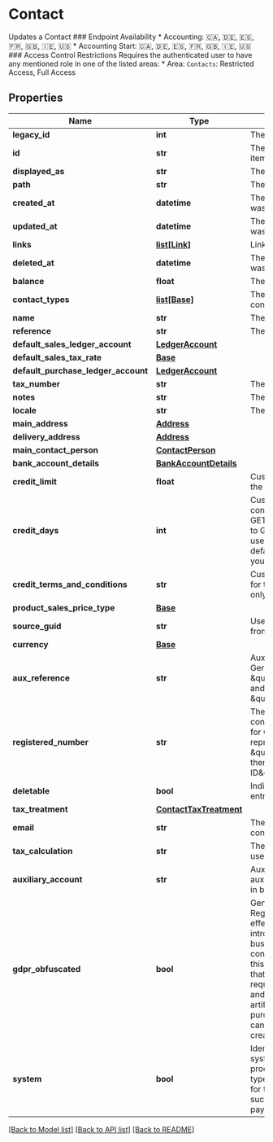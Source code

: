 # Contact

Updates a Contact  ### Endpoint Availability  * Accounting: 🇨🇦, 🇩🇪, 🇪🇸, 🇫🇷, 🇬🇧, 🇮🇪, 🇺🇸 * Accounting Start: 🇨🇦, 🇩🇪, 🇪🇸, 🇫🇷, 🇬🇧, 🇮🇪, 🇺🇸  ### Access Control Restrictions  Requires the authenticated user to have any mentioned role in one of the listed areas: * Area: `Contacts`: Restricted Access, Full Access
## Properties
Name | Type | Description | Notes
------------ | ------------- | ------------- | -------------
**legacy_id** | **int** | The legacy ID for the item | [optional] 
**id** | **str** | The unique identifier for the item | [optional] 
**displayed_as** | **str** | The name of the resource | [optional] 
**path** | **str** | The API path for the resource | [optional] 
**created_at** | **datetime** | The datetime when the item was created | [optional] 
**updated_at** | **datetime** | The datetime when the item was last updated | [optional] 
**links** | [**list[Link]**](Link.md) | Links for the resource | [optional] 
**deleted_at** | **datetime** | The datetime when the item was deleted | [optional] 
**balance** | **float** | The contact balance | [optional] 
**contact_types** | [**list[Base]**](Base.md) | The contact types for the contact | [optional] 
**name** | **str** | The name of the contact | [optional] 
**reference** | **str** | The reference for the contact | [optional] 
**default_sales_ledger_account** | [**LedgerAccount**](LedgerAccount.md) |  | [optional] 
**default_sales_tax_rate** | [**Base**](Base.md) |  | [optional] 
**default_purchase_ledger_account** | [**LedgerAccount**](LedgerAccount.md) |  | [optional] 
**tax_number** | **str** | The tax number for the contact | [optional] 
**notes** | **str** | The notes for the contact | [optional] 
**locale** | **str** | The locale for the contact | [optional] 
**main_address** | [**Address**](Address.md) |  | [optional] 
**delivery_address** | [**Address**](Address.md) |  | [optional] 
**main_contact_person** | [**ContactPerson**](ContactPerson.md) |  | [optional] 
**bank_account_details** | [**BankAccountDetails**](BankAccountDetails.md) |  | [optional] 
**credit_limit** | **float** | Custom credit limit amount for the contact | [optional] 
**credit_days** | **int** | Custom credit days for the contact If returned as null in a GET response, you may want to GET /invoice_settings and use &#39;vendor_credit_days&#39; as default/fallback according to your use case.  | [optional] 
**credit_terms_and_conditions** | **str** | Custom terms and conditions for the contact (Customers only) | [optional] 
**product_sales_price_type** | [**Base**](Base.md) |  | [optional] 
**source_guid** | **str** | Used when importing contacts from external sources | [optional] 
**currency** | [**Base**](Base.md) |  | [optional] 
**aux_reference** | **str** | Auxiliary reference. Used for German \&quot;Kreditorennummer\&quot; and \&quot;Debitorennummer\&quot; | [optional] 
**registered_number** | **str** | The registered number of the contact&#39;s business. Only used for German businesses and represents the \&quot;Steuernummer\&quot; there (not the \&quot;USt-ID\&quot;). | [optional] 
**deletable** | **bool** | Indicates whether the ledger entry has been deleted or not | [optional] 
**tax_treatment** | [**ContactTaxTreatment**](ContactTaxTreatment.md) |  | [optional] 
**email** | **str** | The email address for the given contact | [optional] 
**tax_calculation** | **str** | The tax calculation method - used for French VAT &amp; Recargo | [optional] 
**auxiliary_account** | **str** | Auxiliary account - used when auxiliary accounting is enabled in business settings | [optional] 
**gdpr_obfuscated** | **bool** | General Data Protection Regulation (GDPR) came into effect on 25th May 2018. It introduces new rules for how business owners manage their contacts&#39; personal data. When this field returns &#39;true&#39;, means that the contact has been requested to be obfuscated and you can not create any artifact (sales invoices, purchase invoices, ...) but you can still check previously created artifacts. | [optional] 
**system** | **bool** | Identifies a contact as being a system contact used for processing specific transaction types and reserved specifically for those transaction types such as tax return payments/refunds. | [optional] 

[[Back to Model list]](../README.md#documentation-for-models) [[Back to API list]](../README.md#documentation-for-api-endpoints) [[Back to README]](../README.md)


